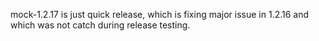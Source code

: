 mock-1.2.17 is just quick release, which is fixing major issue in 1.2.16 and which was not catch during release testing. 